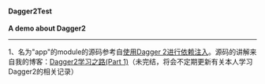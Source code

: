 #### Dagger2Test
**A demo about Dagger2**


----------


1、名为"app"的module的源码参考自[使用Dagger 2进行依赖注入](http://codethink.me/2015/08/06/dependency-injection-with-dagger-2/)。源码的讲解来自我的博客：[Dagger2学习之路(Part 1)](http://blog.csdn.net/qq_22804827/article/details/62446094)（未完结，将会不定期更新有关本人学习Dagger2的相关记录）

